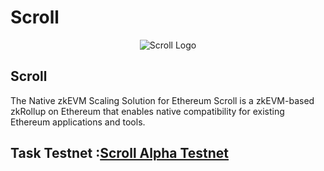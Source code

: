 <p align="center">
  <h1>Scroll</h1>
</p>
<p align="center">
  <img src="https://avatars.githubusercontent.com/u/87750292?s=200&v=4](https://scroll.io/static/media/logo_with_text.7c6cafcac81093d6f83b.png" alt="Scroll Logo">
</p>

## Scroll
The Native zkEVM Scaling Solution for Ethereum
Scroll is a zkEVM-based zkRollup on Ethereum that enables native compatibility for existing Ethereum applications and tools.



## Task Testnet :<a href="https://github.com/blockReal/Task-Testnet/tree/main/Scroll/Pre-alpha%20Testnet">Scroll Alpha Testnet</a> 


